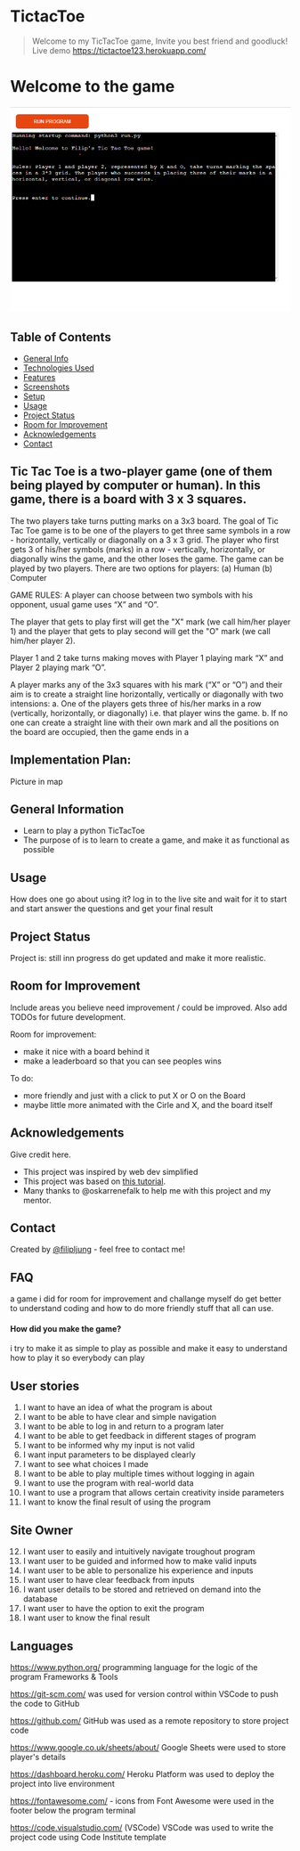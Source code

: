 # TictacToe
> Welcome to my TicTacToe game, Invite you best friend and goodluck!
> Live demo https://tictactoe123.herokuapp.com/

# Welcome to the game 
![screenshot](pictures/screenshot.png)

## Table of Contents
* [General Info](#general-information)
* [Technologies Used](#technologies-used)
* [Features](#features)
* [Screenshots](#screenshots)
* [Setup](#setup)
* [Usage](#usage)
* [Project Status](#project-status)
* [Room for Improvement](#room-for-improvement)
* [Acknowledgements](#acknowledgements)
* [Contact](#contact)


## Tic Tac Toe is a two-player game (one of them being played by computer or human). In this game, there is a board with 3 x 3 squares.

The two players take turns putting marks on a 3x3 board. The goal of Tic Tac Toe game is to be one of the players to get three same symbols in a row - horizontally, vertically or diagonally on a 3 x 3 grid. The player who first gets 3 of his/her symbols (marks) in a row - vertically, horizontally, or diagonally wins the game, and the other loses the game. The game can be played by two players. There are two options for players: (a) Human (b) Computer

GAME RULES:
A player can choose between two symbols with his opponent, usual game uses “X” and “O”.

The player that gets to play first will get the "X" mark (we call him/her player 1) and the player that gets to play second will get the "O" mark (we call him/her player 2).

Player 1 and 2 take turns making moves with Player 1 playing mark “X” and Player 2 playing mark “O”.

A player marks any of the 3x3 squares with his mark (“X” or “O”) and their aim is to create a straight line horizontally, vertically or diagonally with two intensions:
a. One of the players gets three of his/her marks in a row (vertically, horizontally, or diagonally) i.e. that player wins the game.
b. If no one can create a straight line with their own mark and all the positions on the board are occupied, then the game ends in a

## Implementation Plan:

Picture in map



## General Information
- Learn to play a python TicTacToe
- The purpose of is to learn to create a game, and make it as functional as possible 



## Usage
How does one go about using it?
log in to the live site and wait for it to start and start answer the questions and get your final result



## Project Status
Project is: still inn progress do get updated and make it more realistic.


## Room for Improvement
Include areas you believe need improvement / could be improved. Also add TODOs for future development.

Room for improvement:
- make it nice with a board behind it 
- make a leaderboard so that you can see peoples wins 

To do:
- more friendly and just with a click to put X or O on the Board
- maybe little more animated with the Cirle and X, and the board itself 


## Acknowledgements
Give credit here.
- This project was inspired by web dev simplified
- This project was based on [this tutorial](https://www.geeksforgeeks.org).
- Many thanks to @oskarrenefalk to help me with this project and my mentor.


## Contact
Created by [@filipljung](@github.com/filipljung) - feel free to contact me!


## FAQ

a game i did for room for improvement and challange myself do get better to understand coding and how to do more friendly stuff that all can use.

#### How did you make the game?
i try to make it as simple to play as possible and make it easy to understand how to play it so everybody can play





## User stories 

1. I want to have an idea of what the program is about
2. I want to be able to have clear and simple navigation
3. I want to be able to log in and return to a program later
4. I want to be able to get feedback in different stages of program
5. I want to be informed why my input is not valid
6. I want input parameters to be displayed clearly
7. I want to see what choices I made
8. I want to be able to play multiple times without logging in again
9. I want to use the program with real-world data
10. I want to use a program that allows certain creativity inside parameters
11. I want to know the final result of using the program

## Site Owner 

12. I want user to easily and intuitively navigate troughout program
13. I want user to be guided and informed how to make valid inputs
14. I want user to be able to personalize his experience and inputs
15. I want user to have clear feedback from inputs
16. I want user details to be stored and retrieved on demand into the database
17. I want user to have the option to exit the program
18. I want user to know the final result
## Languages
https://www.python.org/ programming language for the logic of the program
 Frameworks & Tools

https://git-scm.com/ was used for version control within VSCode to push the code to GitHub

https://github.com/ GitHub was used as a remote repository to store project code

https://www.google.co.uk/sheets/about/ Google Sheets were used to store player's details

https://dashboard.heroku.com/ Heroku Platform was used to deploy the project into live environment

https://fontawesome.com/ - icons from Font Awesome were used in the footer below the program terminal

https://code.visualstudio.com/ (VSCode) VSCode was used to write the project code using Code Institute template